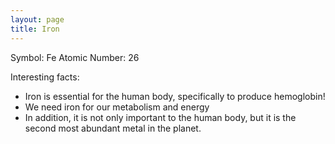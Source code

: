 ```yaml
---
layout: page 
title: Iron 
---
```


Symbol: Fe 
Atomic Number: 26

Interesting facts: 
- Iron is essential for the human body, specifically to produce hemoglobin! 
- We need iron for our metabolism and energy 
- In addition, it is not only important to the human body, but it is the second most abundant metal in the planet. 